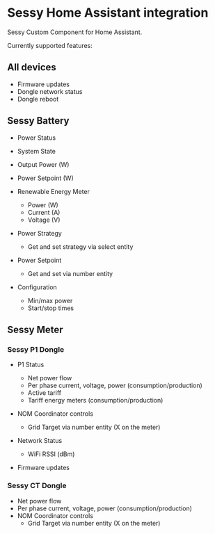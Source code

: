 # Sessy Home Assistant integration
Sessy Custom Component for Home Assistant.

Currently supported features:

## All devices
- Firmware updates
- Dongle network status
- Dongle reboot

## Sessy Battery
- Power Status
- System State
- Output Power (W)
- Power Setpoint (W)
- Renewable Energy Meter
  - Power (W)
  - Current (A)
  - Voltage (V)

- Power Strategy
  - Get and set strategy via select entity

- Power Setpoint
  - Get and set via number entity

- Configuration
  - Min/max power
  - Start/stop times

## Sessy Meter

### Sessy P1 Dongle
- P1 Status
  - Net power flow
  - Per phase current, voltage, power (consumption/production)
  - Active tariff
  - Tariff energy meters (consumption/production)

- NOM Coordinator controls
  - Grid Target via number entity (X on the meter)

- Network Status
  - WiFi RSSI (dBm)

- Firmware updates

### Sessy CT Dongle
- Net power flow
- Per phase current, voltage, power (consumption/production)
- NOM Coordinator controls
  - Grid Target via number entity (X on the meter)